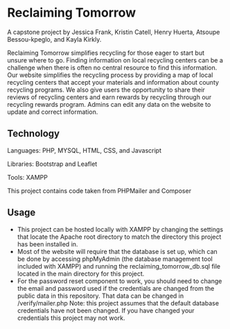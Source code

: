 # Reclaiming Tomorrow
A capstone project by Jessica Frank, Kristin Catell, Henry Huerta, Atsoupe Bessou-kpeglo, and Kayla Kirkly.

Reclaiming Tomorrow simplifies recycling for those eager to start but unsure where to go. Finding information on local recycling centers can be a challenge when there is often no central resource to find this information. Our website simplifies the recycling process by providing a map of local recycling centers that accept your materials and information about county recycling programs. We also give users the opportunity to share their reviews of recycling centers and earn rewards by recycling through our recycling rewards program. Admins can edit any data on the website to update and correct information.

## Technology
Languages: PHP, MYSQL, HTML, CSS, and Javascript

Libraries: Bootstrap and Leaflet

Tools: XAMPP

This project contains code taken from PHPMailer and Composer

## Usage
- This project can be hosted locally with XAMPP by changing the settings that locate the Apache root directory to match the directory this project has been installed in. 
- Most of the website will require that the database is set up, which can be done by accessing phpMyAdmin (the database management tool included with XAMPP) and running the reclaiming_tomorrow_db.sql file located in the main directory for this project.
- For the password reset component to work, you should need to change the email and password used if the credentials are changed from the public data in this repository. That data can be changed in /verify/mailer.php
Note: this project assumes that the default database credentials have not been changed. If you have changed your credentials this project may not work.
